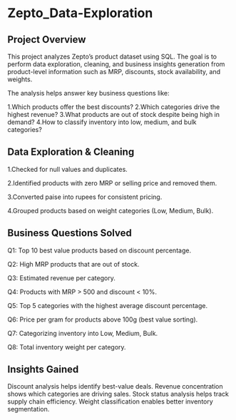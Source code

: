 # Zepto_Data-Exploration
## Project Overview

This project analyzes Zepto’s product dataset using SQL. The goal is to perform data exploration, cleaning, and business insights generation from product-level information such as MRP, discounts, stock availability, and weights.

The analysis helps answer key business questions like:

1.Which products offer the best discounts?
2.Which categories drive the highest revenue?
3.What products are out of stock despite being high in demand?
4.How to classify inventory into low, medium, and bulk categories?

## Data Exploration & Cleaning

1.Checked for null values and duplicates.

2.Identified products with zero MRP or selling price and removed them.

3.Converted paise into rupees for consistent pricing.

4.Grouped products based on weight categories (Low, Medium, Bulk).

## Business Questions Solved

Q1: Top 10 best value products based on discount percentage.

Q2: High MRP products that are out of stock.

Q3: Estimated revenue per category.

Q4: Products with MRP > 500 and discount < 10%.

Q5: Top 5 categories with the highest average discount percentage.

Q6: Price per gram for products above 100g (best value sorting).

Q7: Categorizing inventory into Low, Medium, Bulk.

Q8: Total inventory weight per category.

## Insights Gained

Discount analysis helps identify best-value deals.
Revenue concentration shows which categories are driving sales.
Stock status analysis helps track supply chain efficiency.
Weight classification enables better inventory segmentation.
